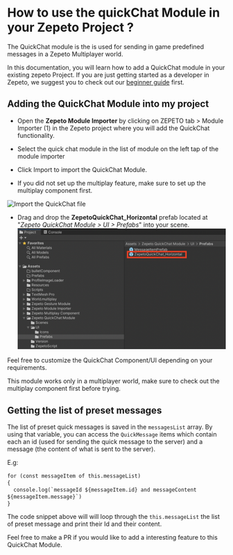 # How to use the quickChat Module in your Zepeto Project ?

The QuickChat module is the is used for sending in game predefined messages in a Zepeto Multiplayer world. 

In this documentation, you will learn how to add a QuickChat module in your existing zepeto Project. If you are just getting started as a developer in Zepeto, we suggest you to  check out our [beginner guide](https://docs.zepeto.me/studio-world/docs/welcome_zepeto_developers) first. 


## Adding the QuickChat Module into my project


- Open the **Zepeto Module Importer** by clicking on ZEPETO tab > Module Importer (1) in the Zepeto project where you will add the QuickChat functionality.
  
- Select the quick chat module in the list of module on the left tap of the module importer
- Click Import  to import the QuickChat Module. 
- If you did not set up the multiplay feature, make sure to set up the multiplay component first.

![Import the QuickChat file](https://github.com/naverz-LeGrandMAG/zepeto-modules/assets/131629767/a5466575-a0d6-4db0-bf53-fb415e9e8e89)


  
- Drag and drop the **ZepetoQuickChat_Horizontal** prefab located at "*Zepeto QuickChat Module > UI > Prefabs*" into your scene. 
  <img width="700" alt="image" src="./images/GuideImage1.png">   


Feel free to customize the QuickChat Component/UI depending on your requirements.

This module works only in a multiplayer world, make sure to check out the multiplay component first before trying.


## Getting the list of preset messages

The list of preset quick messages is saved in the `messagesList` array. By using that variable, you can access the `QuickMessage` items which contain each an id (used for sending the quick message to the server) and a message (the content of what is sent to the server).

E.g: 
``` 
for (const messageItem of this.messageList)
{
  console.log(`messageId ${messageItem.id} and messageContent ${messageItem.message}`)
}
```
The code snippet above will will loop through the `this.messageList` the list of preset message and print their Id and their content.

Feel free to make a PR if you would like to add a interesting feature to this QuickChat Module.


